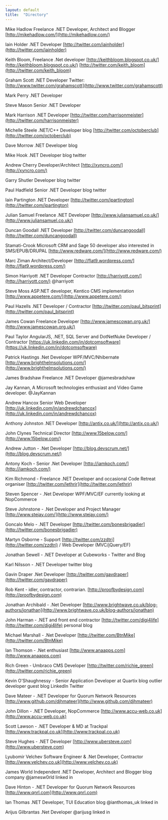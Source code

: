 ```yaml
---
layout: default
title:  "Directory"
---
```


Mike Hadlow Freelance .NET Developer, Architect and Blogger [http://mikehadlow.com/](http://mikehadlow.com/)

Iain Holder .NET Developer [http://twitter.com/iainholder](http://twitter.com/iainholder) 

Keith Bloom, Freelance .Net developer [http://keithbloom.blogspot.co.uk/](http://keithbloom.blogspot.co.uk/) [http://twitter.com/keith_bloom](http://twitter.com/keith_bloom)

Graham Scott .NET Developer Twitter: [http://www.twitter.com/grahamscott](http://www.twitter.com/grahamscott)

Mark Perry .NET Developer

Steve Mason Senior .NET Developer

Mark Harrison .NET Developer [http://twitter.com/harrisonmeister](http://twitter.com/harrisonmeister)

Michelle Steele .NET/C++ Developer blog [http://twitter.com/octoberclub](http://twitter.com/octoberclub)

Dave Morrow .NET Developer blog 

Mike Hook .NET Developer blog twitter

Andrew Cherry Developer/Architect [http://xyncro.com/](http://xyncro.com/)

Garry Shutler Developer blog twitter

Paul Hadfield Senior .NET Developer blog twitter

Iain Partington .NET Developer [http://twitter.com/ipartington](http://twitter.com/ipartington)

Julian Samuel Freelance .NET Developer [http://www.juliansamuel.co.uk/](http://www.juliansamuel.co.uk/)

Duncan Goodall .NET Developer [http://twitter.com/duncangoodall](http://twitter.com/duncangoodall)

Stamati-Crook Microsoft CRM and Sage 50 developer also interested in SMS/EPUB/DRUPAL [http://www.redware.com/](http://www.redware.com/)

Marc Ziman Architect/Developer [http://flat9.wordpress.com/](http://flat9.wordpress.com/)

Simon Harriyott .NET Developer Contractor [http://harriyott.com/](http://harriyott.com/) @harriyott

Steve Moss ASP.NET developer, Kentico CMS implementation [http://www.appetere.com/](http://www.appetere.com/)

Paul Hazells .NET Developer / Contractor [http://twitter.com/paul_bitsprint](http://twitter.com/paul_bitsprint)

James Cowan Freelance Developer [http://www.jamescowan.org.uk/](http://www.jamescowan.org.uk/)

Paul Taylor AngularJS, .NET, SQL Server and DotNetNuke Developer / Contractor [https://uk.linkedin.com/in/dotcomsoftware](https://uk.linkedin.com/in/dotcomsoftware)

Patrick Hastings .Net Developer WPF/MVC/Nhibernate [http://www.brighthelmsolutions.com/](http://www.brighthelmsolutions.com/)

James Bradshaw Freelance .NET Developer @jamesbradshaw

Jay Kannan, A Microsoft technologies enthusiast and Video Game developer. @JayKannan

Andrew Hancox Senior Web Developer [http://uk.linkedin.com/in/andrewdchancox](http://uk.linkedin.com/in/andrewdchancox)

Anthony Johnston .NET Developer [http://antix.co.uk/](http://antix.co.uk/)

John Clynes Technical Director [http://www.15below.com/](http://www.15below.com/)

Andrew Jutton - .Net Developer [http://blog.devscrum.net/](http://blog.devscrum.net/)

Antony Koch - Senior .Net Developer [http://iamkoch.com/](http://iamkoch.com/)

Kim Richmond - Freelance .NET Developer and occasional Code Retreat organiser [http://twitter.com/lethrir](http://twitter.com/lethrir)

Steven Spencer - .Net Developer WPF/MVC/EF currently looking at NopCommerce

Steve Johnstone - .Net Developer and Project Manager [http://www.stejay.com/](http://www.stejay.com/)

Goncalo Melo - .NET Developer [http://twitter.com/bonesbrigadier](http://twitter.com/bonesbrigadier)

Martyn Osborne - Support [http://twitter.com/zzdtri](http://twitter.com/zzdtri) / Web Developer (MVC/jQuery/EF)

Jonathan Sewell - .NET Developer at Cubeworks  - Twitter and Blog

Karl Nilsson - .NET Developer twitter blog

Gavin Draper .Net Developer [http://twitter.com/gavdraper](http://twitter.com/gavdraper)

Rob Kent - idler, contractor, contrarian. [http://proofbydesign.com](http://proofbydesign.com)

Jonathan Archibald - .Net Developer [http://www.brightwave.co.uk/blog-authors/jonathan](http://www.brightwave.co.uk/blog-authors/jonathan)

John Harman - .NET and front end contractor [http://twitter.com/digi4life](http://twitter.com/digi4life) personal blog

Michael Marshall - .Net Developer [http://twitter.com/BtnMike](http://twitter.com/BtnMike)

Ian Thomson - .Net enthusiast [http://www.anaapps.com](http://www.anaapps.com)

Rich Green - Umbraco CMS Developer [http://twitter.com/richie_green](http://twitter.com/richie_green)

Kevin O'Shaughnessy - Senior Application Developer at Quartix blog outlier developer guest blog LinkedIn Twitter 

Dave Mateer - .NET Developer for Quorum Network Resources [http://www.github.com/djhmateer](http://www.github.com/djhmateer)

John Dillon - .NET Developer, NopCommerce [http://www.accu-web.co.uk](http://www.accu-web.co.uk)

Scott Lawson - .NET Developer & MD at Trackpal [http://www.trackpal.co.uk](http://www.trackpal.co.uk)

Steve Hughes - .NET Developer [http://www.ubersteve.com](http://www.ubersteve.com)

Lyubomir Velchev Software Engineer & .Net Developer, Contractor [http://www.velchev.co.uk](http://www.velchev.co.uk)

James World Independent .NET Developer, Architect and Blogger blog company @jamesw0rld linked in

Dave Hinton - .NET Developer for Quorum Network Resources [http://www.qnrl.com](http://www.qnrl.com)

Ian Thomas .NET Developer, TUI Education blog @ianthomas_uk linked in

Arijus Gilbrantas .Net Developer @arijusg linked in
